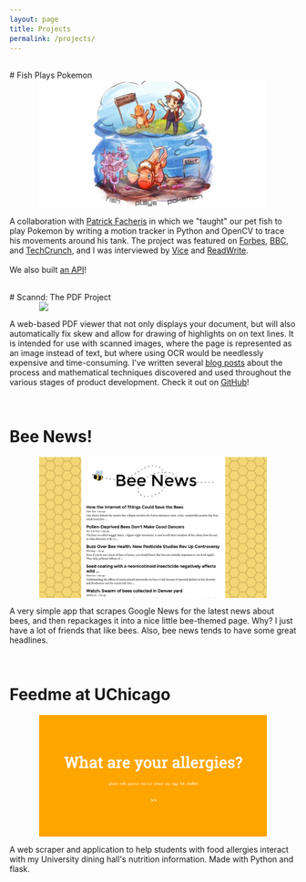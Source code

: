 ```yaml
---
layout: page
title: Projects
permalink: /projects/
---
```


<br>

<div id="fpp"></div>
# Fish Plays Pokemon
<img src="/img/fpp1.jpg" style="width: 400px;margin-left:auto;margin-right:auto;display:block"/>

A collaboration with <a href="http://pfacheris.github.io/">Patrick Facheris</a> in which we "taught" our pet fish to play Pokemon by writing a motion tracker in Python and OpenCV to trace his movements around his tank. The project was featured on <a href="http://www.forbes.com/sites/davidthier/2014/08/08/20000-people-are-watching-a-fish-play-pokemon/">Forbes</a>, <a href="http://www.bbc.com/news/technology-28704028">BBC</a>, and <a href="http://techcrunch.com/2014/08/07/watch-this-actual-real-life-fish-play-pokemon-albeit-poorly/">TechCrunch</a>, and I was interviewed by <a href="http://motherboard.vice.com/read/an-exclusive-interview-with-the-fish-playing-pokemon">Vice</a> and <a href="http://readwrite.com/2014/08/13/twitch-fish-play-pokemon-twitch-python-programmers">ReadWrite</a>. 
<br>
<br>
We also built <a href="http://api.fishplayspokemon.com">an API</a>!
  
<br>

<div id="scannd"></div>
# Scannd: The PDF Project
<img src="/img/pdf1.png" style="width: 400px;margin-left:auto;margin-right:auto;display:block"/>

A web-based PDF viewer that not only displays your document, but will also automatically fix skew and allow for drawing of highlights on on text lines. It is intended for use with scanned images, where the page is represented as an image instead of text, but where using OCR would be needlessly expensive and time-consuming. I've written several <a href="/blog">blog posts</a> about the process and mathematical techniques discovered and used throughout the various stages of product development. Check it out on <a href="https://github.com/catherinemoresco/PDFProject">GitHub</a>!

<br>

<div id="bees"></div>

# Bee News!
<img src="/img/bee1.png" style="width: 400px;margin-left:auto;margin-right:auto;display:block"/>

A very simple app that scrapes Google News for the latest news about bees, and then repackages it into a nice little bee-themed page. Why? I just have a lot of friends that like bees. Also, bee news tends to have some great headlines.

<br>


<div id="feedme"></div>

# Feedme at UChicago
<img src="/img/screenshot.png" style="width: 400px;margin-left:auto;margin-right:auto;display:block">

A web scraper and application to help students with food allergies interact with my University dining hall's nutrition information. Made with Python and flask.

